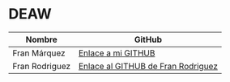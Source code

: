 # DEAW
| Nombre | GitHub |
| ------------- | ------------- |
| Fran Márquez  | [Enlace a mi GITHUB](https://github.com/Fmmf98)  |
| Fran Rodriguez | [Enlace al GITHUB de Fran Rodriguez](https://github.com/Rolo27s)|
